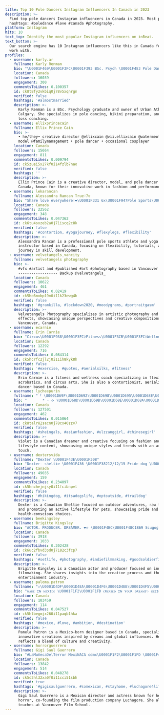 ```yaml
---
title: Top 10 Pole Dancers Instagram Influencers In Canada in 2023
description: >-
  Find top pole dancers Instagram influencers in Canada in 2023. Most popular
  hashtags: #poledance #love #canada #photography.
platform: Instagram
hits: 10
text_top: Identify the most popular Instagram influencers on inBeat.
text_bottom: >-
  Our search engine has 10 Instagram influencers like this in Canada for you to
  work with.
profiles:
  - username: karly.ar
    fullname: Karly Renman
    bio: "\U0001F469\U0001F3FC‍\U0001F393 BSc. Psych \U0001F483 Pole Dancer \U0001F4BC Owner @urbanathletecalgary \U0001F459 Bikini Prep/Posing/Weight Loss Coach \U0001F4AA Grow your glutes \U0001F351 sign up for my virtual class!⬇️"
    location: Canada
    followers: 16039
    engagement: 300
    commentsToLikes: 0.100357
    id: ck8t8fy2vkbiq0j78v5xqnrgn
    verified: false
    hashtags: '#almostmarried'
    description: >-
      Karly Renman is a BSc. Psychology graduate and owner of Urban Athlete
      Calgary. She specializes in pole dancing, bikini preparation, and weight
      loss coaching.
  - username: ellixprincecain
    fullname: Ellix Prince Cain
    bio: >-
      • he/they• creative director @ellixcain @vii.ellixcain @watermeofficial •
      model @familymanagement • pole dancer • occasional cosplayer
    location: Canada
    followers: 15664
    engagement: 811
    commentsToLikes: 0.009794
    id: ck5zuei5x27kf0i14fzlb7nao
    verified: false
    hashtags: ''
    description: >-
      Ellix Prince Cain is a creative director, model, and pole dancer based in
      Canada, known for their innovative work in fashion and performance art.
  - username: lekarancan
    fullname: Alessandra Rancan True♡7♉️
    bio: "Share love everywhere!❤️\U0001F331 6x\U0001F947Pole Sports\U0001F1E7\U0001F1F7 2x\U0001F947Pole Sports \U0001F1E7\U0001F1F7 Doubles Yoga Journey Flexibility @flexsecrets ✨ @rancanpolecompany Tutoriais⤵️"
    location: Canada
    followers: 22562
    engagement: 348
    commentsToLikes: 0.047362
    id: ck6tu4sxzeb2a0j71iscq2c8k
    verified: false
    hashtags: '#contortion, #yogajourney, #flexylegs, #flexibility'
    description: >-
      Alessandra Rancan is a professional pole sports athlete and yoga
      instructor based in Canada, focusing on flexibility, tutorials, and her
      journey in skill development.
  - username: velvetangels_vancity
    fullname: velvetangels photography
    bio: >-
      #vfx #artist and #published #art #photography based in Vancouver BC.
      ------------------ Backup @velvetangels_
    location: Canada
    followers: 10622
    engagement: 461
    commentsToLikes: 0.02419
    id: ck5ho6nxbp19m0i11k23ewg4b
    verified: false
    hashtags: '#gramkilla, #lockdown2020, #moodygrams, #portraitgasm'
    description: >-
      Velvetangels Photography specializes in artistic photography and visual
      effects, showcasing unique perspectives and creative compositions based in
      Vancouver, Canada.
  - username: ecarnie
    fullname: Erin Carnie
    bio: "Circus\U0001F938\U0001F3FC‍♀️Fitness\U0001F3CB\U0001F3FC‍♀️Wellness\U0001F9D8\U0001F3FC‍♀️ Flexibility&Acrobatics Coach\U0001F1E8\U0001F1E6 Contortionist/Aerialist/Dancer Owner of @bendybodies Van Plant Powered\U0001F331♏️\U0001F982"
    location: Canada
    followers: 12292
    engagement: 716
    commentsToLikes: 0.084314
    id: ck5hcrfc2jl2j0i11ih8kyk8h
    verified: false
    hashtags: '#exercise, #quotes, #aerialsilks, #fitness'
    description: >-
      Erin Carnie is a fitness and wellness coach specializing in flexibility,
      acrobatics, and circus arts. She is also a contortionist, aerialist, and
      dancer based in Canada.
  - username: lycheepurin
    fullname: "「 \U0001D69F\U0001D692\U0001D698\U0001D695\U0001D68E\U0001D69D 」\U0001F35E\U0001F338"
    bio: "⠀⠀⠀⠀ ⠀* ₊ ⊹ \U0001D68D\U0001D69B\U0001D68E\U0001D68A\U0001D696\U0001D68E\U0001D69B & \U0001D68C\U0001D69B\U0001D68E\U0001D68A\U0001D69D\U0001D692\U0001D69F\U0001D68E ⊹ ₊ * ♡ violetlychee@gmail.com ♡ toronto \U0001F319"
    location: Canada
    followers: 127501
    engagement: 462
    commentsToLikes: 0.015064
    id: ck8talr82sacn0j78cx40zzv7
    verified: false
    hashtags: '#sheingals, #asianfashion, #ulzzanggirl, #chinesegirl'
    description: >-
      Violet is a Canadian dreamer and creative focusing on fashion and
      lifestyle content, showcasing unique styles and trends with an artistic
      touch.
  - username: dextersvida
    fullname: "Dexter \U0001F43E\U0001F308"
    bio: "Dexter- sheltie \U0001F436 \U0001F38212/12/15 Pride dog \U0001F3F3️‍\U0001F308 Raw fed \U0001F4AA Wanderer \U0001F5FA Fueled by @naturawlspetproducts"
    location: Canada
    followers: 49035
    engagement: 159
    commentsToLikes: 0.234097
    id: ck5hnchejnjsy0i11fcibnpvt
    verified: false
    hashtags: '#hikingdog, #itsadogslife, #optoutside, #traildog'
    description: >-
      Dexter is a Canadian Sheltie focused on outdoor adventures, raw feeding,
      and promoting an active lifestyle for pets, showcasing pride and
      health-conscious choices.
  - username: beekingsley
    fullname: Brigitte Kingsley
    bio: "ACTOR. PRODUCER. DREAMER. ❤⭐ \U0001F4EC\U0001F48C1869 Scugog St. Suite 6-126, Port Perry, Ontario, L9L 1J1 Canada"
    location: Canada
    followers: 3918
    engagement: 1033
    commentsToLikes: 0.202428
    id: ck6uc2fbvd3pd0j7182c3fcp7
    verified: false
    hashtags: '#setlife, #photography, #indiefilmmaking, #goodsoldierfilms'
    description: >-
      Brigitte Kingsley is a Canadian actor and producer focused on indie
      filmmaking. She shares insights into the creative process and the
      entertainment industry.
  - username: paloma.patron
    fullname: "♕\U0001D4DF\U0001D4EA\U0001D4F6\U0001D4EE\U0001D4F5\U0001D4EA ♕ℙ\U0001D538\U0001D543\U0001D546\U0001D544\U0001D538 ℙ\U0001D538\U0001D54Bℝ\U0001D546ℕ\U0001F54A️"
    bio: "ᴍᴀᴅᴇ ɪɴ ᴍᴇxɪᴄᴏ \U0001F1F2\U0001F1FD ᴄʀᴇᴀᴛᴇᴅ ɪɴ ʏᴏᴜʀ ᴅʀᴇᴀᴍꜱ✨ ᴅᴇꜱɪɢɴᴇᴅ ᴏᴜᴛ ᴏꜰ ᴛʜɪꜱ ᴡᴏʀʟᴅ\U0001F6F8 \U0001F512ß.MΣПDΣZ\U0001F48B"
    location: Canada
    followers: 103459
    engagement: 114
    commentsToLikes: 0.047527
    id: ck5hlbegmjx260i11paqb1hka
    verified: false
    hashtags: '#mexico, #love, #ambition, #destination'
    description: >-
      Pamela Patron is a Mexico-born designer based in Canada, specializing in
      innovative creations inspired by dreams and global influences. Her work
      reflects a blend of culture and creativity.
  - username: horrorguerrero
    fullname: Gigi Saul Guerrero
    bio: "#LaMuñecaDelTerror MexiNACA cdmx\U0001F1F2\U0001F1FD \U0001F480Director//Actress CoFounder @luchagore Instructor @vancouverfilmschool #LUCHAGORE4LIFE Vancouver\U0001F1E8\U0001F1E6"
    location: Canada
    followers: 13842
    engagement: 514
    commentsToLikes: 0.048278
    id: ck5c2hl32xa0f0i11cci51sbh
    verified: true
    hashtags: '#gigisaulguerrero, #somexican, #stayhome, #luchagore4life'
    description: >-
      Gigi Saul Guerrero is a Mexican director and actress known for her work in
      horror, co-founding the film production company Luchagore. She also
      teaches at Vancouver Film School.
---
```


